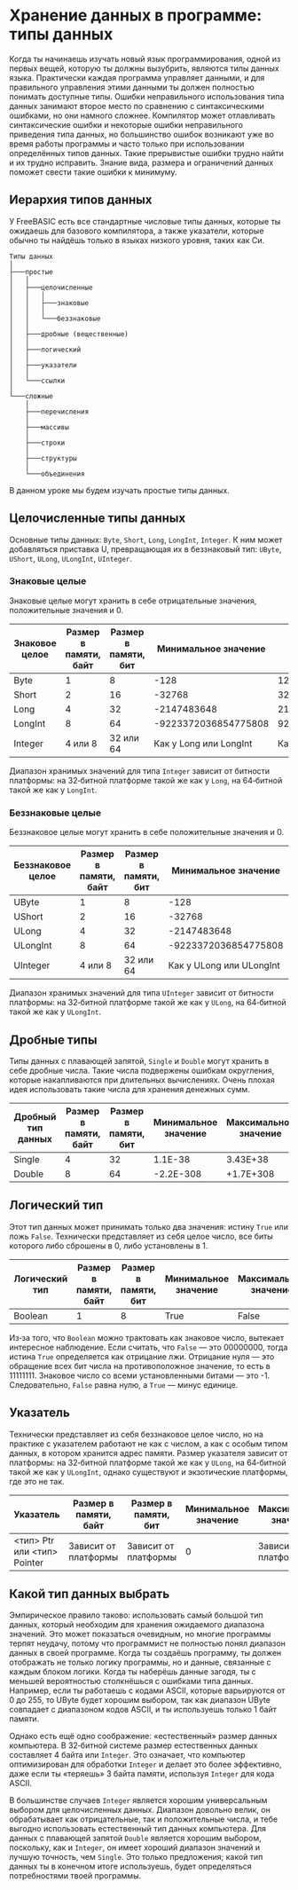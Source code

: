 ﻿# Хранение данных в программе: типы данных

Когда ты начинаешь изучать новый язык программирования, одной из первых вещей, которую ты должны вызубрить, являются типы данных языка. Практически каждая программа управляет данными, и для правильного управления этими данными ты должен полностью понимать доступные типы. Ошибки неправильного использования типа данных занимают второе место по сравнению с синтаксическими ошибками, но они намного сложнее. Компилятор может отлавливать синтаксические ошибки и некоторые ошибки неправильного приведения типа данных, но большинство ошибок возникают уже во время работы программы и часто только при использовании определённых типов данных. Такие прерывистые ошибки трудно найти и их трудно исправить. Знание вида, размера и ограничений данных поможет свести такие ошибки к минимуму.

## Иерархия типов данных

У FreeBASIC есть все стандартные числовые типы данных, которые ты ожидаешь для базового компилятора, а также указатели, которые обычно ты найдёшь только в языках низкого уровня, таких как Си.

```
Типы данных
│
├───простые
│   │
│   ├───целочисленные
│   │   │
│   │   ├───знаковые
│   │   │
│   │   └───беззнаковые
│   │
│   ├───дробные (вещественные)
│   │
│   ├───логический
│   │
│   ├───указатели
│   │
│   └───ссылки
│
└───сложные
    │
    ├───перечисления
    │
    ├───массивы
    │
    ├───строки
    │
    ├───структуры
    │
    └───объединения

```

В данном уроке мы будем изучать простые типы данных.

## Целочисленные типы данных

Основные типы данных: `Byte`, `Short`, `Long`, `LongInt`, `Integer`. К ним может добавляться приставка U, превращающая их в беззнаковый тип: `UByte`, `UShort`, `ULong`, `ULongInt`, `UInteger`.

### Знаковые целые

Знаковые целые могут хранить в себе отрицательные значения, положительные значения и 0.

| Знаковое целое       |  Размер в памяти, байт | Размер в памяти, бит | Минимальное значение | Максимальное значение |
|----------------------|------------------------|----------------------|----------------------|-----------------------|
| Byte                 | 1                      |         8            | -128                 | 127                   |
| Short                | 2                      |         16           | -32768               | 32767                 |
| Long                 | 4                      |         32           | -2147483648          | 2147483647            |
| LongInt              | 8                      |         64           | -9223372036854775808 | 9223372036854775807   |
| Integer              | 4 или 8                |     32 или 64        | Как у Long или LongInt | Как у Long или LongInt |

Диапазон хранимых значений для типа `Integer` зависит от битности платформы: на 32‐битной платформе такой же как у `Long`, на 64‐битной такой же как у `LongInt`.

### Беззнаковые целые

Беззнаковое целые могут хранить в себе положительные значения и 0.

| Беззнаковое целое    |  Размер в памяти, байт | Размер в памяти, бит | Минимальное значение | Максимальное значение |
|----------------------|------------------------|----------------------|----------------------|-----------------------|
| UByte                | 1                      |         8            | -128                 | 127                   |
| UShort               | 2                      |         16           | -32768               | 32767                 |
| ULong                | 4                      |         32           | -2147483648          | 2147483647            |
| ULongInt             | 8                      |         64           | -9223372036854775808 | 9223372036854775807   |
| UInteger             | 4 или 8                |      32 или 64       | Как у ULong или ULongInt | Как у ULong или ULongInt |

Диапазон хранимых значений для типа `UInteger` зависит от битности платформы: на 32‐битной платформе такой же как у `ULong`, на 64‐битной такой же как у `ULongInt`.

## Дробные типы

Типы данных с плавающей запятой, `Single` и `Double` могут хранить в себе дробные числа. Такие числа подвержены ошибкам округления, которые накапливаются при длительных вычислениях. Очень плохая идея использовать такие числа для хранения денежных сумм.

| Дробный тип данных   |  Размер в памяти, байт | Размер в памяти, бит | Минимальное значение | Максимальное значение |
|----------------------|------------------------|----------------------|----------------------|-----------------------|
| Single               | 4                      |         32           | 1.1E-38              | 3.43E+38              |
| Double               | 8                      |         64           | -2.2E-308            | +1.7E+308             |

## Логический тип

Этот тип данных может принимать только два значения: истину `True` или ложь `False`. Технически представляет из себя целое число, все биты которого либо сброшены в 0, либо установлены в 1.

| Логический тип       |  Размер в памяти, байт | Размер в памяти, бит | Минимальное значение | Максимальное значение |
|----------------------|------------------------|----------------------|----------------------|-----------------------|
| Boolean              | 1                      |         8            | True                 | False                 |

Из‐за того, что `Boolean` можно трактовать как знаковое число, вытекает интересное наблюдение. Если считать, что `False` — это 00000000, тогда истина `True` определяется как отрицание лжи. Отрицание нуля — это обращение всех бит числа на противоположное значение, то есть в 11111111. Знаковое число со всеми установленными битами — это -1. Следовательно, `False` равна нулю, а `True` — минус единице.

## Указатель

Технически представляет из себя беззнаковое целое число, но на практике с указателем работают не как с числом, а как с особым типом данных, в котором хранится адрес памяти. Размер указателя зависит от платформы: на 32‐битной платформе такой же как у `ULong`, на 64‐битной такой же как у `ULongInt`, однако существуют и экзотические платформы, где это не так.

| Указатель            |  Размер в памяти, байт | Размер в памяти, бит | Минимальное значение | Максимальное значение |
|----------------------|------------------------|----------------------|----------------------|-----------------------|
| <тип> Ptr или <тип> Pointer | Зависит от платформы   | Зависит от платформы | 0                    | Зависит от платформы  |


## Какой тип данных выбрать

Эмпирическое правило таково: использовать самый большой тип данных, который необходим для хранения ожидаемого диапазона значений. Это может показаться очевидным, но многие программы терпят неудачу, потому что программист не полностью понял диапазон данных в своей программе. Когда ты создаёшь программу, ты должен отображать не только логику программы, но и данные, связанные с каждым блоком логики. Когда ты наберёшь данные загодя, ты с меньшей вероятностью столкнёшься с ошибками типа данных. Например, если ты работаешь с кодами ASCII, которые варьируются от 0 до 255, то UByte будет хорошим выбором, так как диапазон UByte совпадает с диапазоном кодов ASCII, и ты используешь только 1 байт памяти.

Однако есть ещё одно соображение: «естественный» размер данных компьютера. В 32‐битной системе размер естественных данных составляет 4 байта или `Integer`. Это означает, что компьютер оптимизирован для обработки `Integer` и делает это более эффективно, даже если ты «теряешь» 3 байта памяти, используя `Integer` для кода ASCII.

В большинстве случаев `Integer` является хорошим универсальным выбором для целочисленных данных. Диапазон довольно велик, он обрабатывает как отрицательные, так и положительные числа, и тебе выгодно использовать естественный тип данных компьютера. Для данных с плавающей запятой `Double` является хорошим выбором, поскольку, как и `Integer`, он имеет хороший диапазон значений и лучшую точность, чем `Single`. Это только предложения; какой тип данных ты в конечном итоге используешь, будет определяться потребностями твоей программы.

